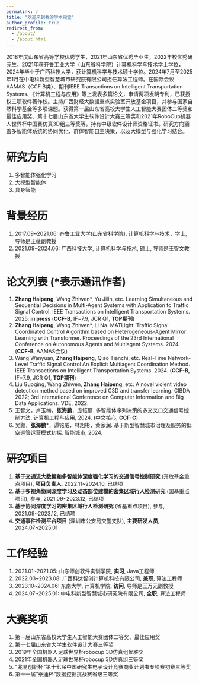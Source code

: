 ```yaml
---
permalink: /
title: "欢迎来到我的学术殿堂"
author_profile: true
redirect_from: 
  - /about/
  - /about.html
---
```


2018年度山东省高等学校优秀学生，2021年山东省优秀毕业生，2022年校优秀研究生。2021年获齐鲁工业大学（山东省科学院）计算机科学与技术学士学位，2024年毕业于广西科技大学，获计算机科学与技术硕士学位。2024年7月至2025年1月在中电科新型智慧城市研究院有限公司担任算法工程师。在国际会议AAMAS（CCF B类）、期刊IEEE Transactions on Intelligent Transportation Systems、《计算机工程与应用》等上发表多篇论文，申请两项发明专利，已获授权三项软件著作权。主持广西财经大数据重点实验室开放基金项目，并参与国家自然科学基金等多项课题。获得第一届山东省高校大学生人工智能大赛团体二等奖和最佳应用奖、第十七届山东省大学生软件设计大赛三等奖和2021年RoboCup机器人世界杯中国赛仿真3D组三等奖等，持有中级软件设计师资格证书。研究方向涵盖多智能体系统的协同优化、群体智能自主决策，以及大模型与强化学习结合。

**研究方向**
======
1. 多智能体强化学习
2. 大模型智能体
3. 具身智能

**背景经历**
======
1. 2017.09~2021.06: 齐鲁工业大学(山东省科学院), 计算机科学与技术，学士, 导师是王薇副教授
2. 2021.09~2024.06: 广西科技大学, 计算机科学与技术, 硕士, 导师是王智文教授

**论文列表** (*表示通讯作者)
======
1. **Zhang Haipeng**, Wang Zhiwen*, Yu Jilin, etc. Learning Simultaneous and Sequential Decisions in Multi-Agent Systems with Application to Traffic Signal Control. IEEE Transactions on Intelligent Transportation Systems. 2025. **in press** (**CCF-B**, IF=7.9, JCR Q1, **TOP期刊**)
2. **Zhang Haipeng**, Wang Zhiwen*, Li Na. MATLight: Traffic Signal Coordinated Control Algorithm based on Heterogeneous-Agent Mirror Learning with Transformer. Proceedings of the 23rd International Conference on Autonomous Agents and Multiagent Systems. 2024. (**CCF-B**, AAMAS会议)
3. Wang Wanyuan, **Zhang Haipeng**, Qiao Tianchi, etc. Real-Time Network-Level Traffic Signal Control An Explicit Multiagent Coordination Method. IEEE Transactions on Intelligent Transportation Systems. 2024. (**CCF-B**, IF=7.9, JCR Q1, **TOP期刊**)
4. Liu Guoqing, Wang Zhiwen, **Zhang Haipeng**, etc. A novel violent video detection method based on improved C3D and transfer learning. CIBDA 2022; 3rd International Conference on Computer Information and Big Data Applications. VDE, 2022.
5. 王智文，卢玉梅，**张海鹏**，庞钰丽. 多智能体序列决策的多交叉口交通信号控制方法. 计算机工程与应用, 2024. (中文核心, **CCF-C**)
6. 吴颢，**张海鹏***，谭铭威，林旭彬，黄家润. 基于新型智慧城市治理及服务的低空巡管运营模式初探. 智能城市, 2024.

**研究项目**
======
1. **基于交通流大数据和多智能体深度强化学习的交通信号控制研究** (开放基金重点项目), **项目负责人**, 2022.11~2024.10, 已结项
2. **基于多视角协同深度学习及动态部位建模的密集区域行人检测研究** (国基重点项目), 参与, 2021.09~2023.12, 已结项
3. **基于协同深度学习的密集区域行人检测研究** (省基重点项目), 参与, 2021.09~2023.12, 已结项
4. **交通事件检测平台项目** (深圳市公安局交警支队), **主要研发人员**, 2024.07~2025.01

**工作经验**
======
1. 2021.01~2021.05: 山东师创软件实训学院, **实习**, Java工程师
2. 2022.03~2023.08: 广西科达智创计算机科技有限公司, **兼职**, 算法工程师
3. 2023.10~2024.06: 东南大学, 计算机学院, **访问**, 导师是王万元副教授
4. 2024.07~2025.01: 中电科新型智慧城市研究院有限公司, **全职**, 算法工程师

**大赛奖项**
======
1. 第一届山东省高校大学生人工智能大赛团体二等奖、最佳应用奖
2. 第十七届山东省大学生软件设计大赛三等奖
3. 2019年全国机器人足球世界杯robocup 3D仿真组优胜奖
4. 2021年全国机器人足球世界杯robocup 3D仿真组三等奖
5. "兆易创新杯"第十七届中国研究生电子设计竞赛商业计划书专项赛初赛三等奖
6. 第十一届“泰迪杯”数据挖掘挑战赛省级三等奖
